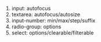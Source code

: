 1. input: autofocus
1. textarea: autofocus/autosize
1. input-number: min/max/step/suffix
1. radio-group: options
1. select: options/clearable/filterable
